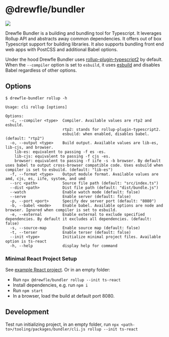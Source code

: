# @drewfle/bundler

![](https://raw.githubusercontent.com/drewfle/tooling/master/packages/bundler/files/bundler-watch.gif)

Drewfle Bundler is a building and bundling tool for Typescript. It leverages Rollup API and abstracts away common dependencies. It offers out of box Typescript support for building libraries. It also supports bundling front end web apps with PostCSS and additional Babel options.

Under the hood Drewfle Bundler uses [rollup-plugin-typescript2](https://www.npmjs.com/package/rollup-plugin-typescript2) by default. When the `--compiler` option is set to `esbuild`, it uses [esbuild](https://github.com/evanw/esbuild) and disables Babel regardless of other options.

## Options

```
$ drewfle-bundler rollup -h

Usage: cli rollup [options]

Options:
  -c, --compiler <type>  Compiler. Available values are rtp2 and esbuild.
                         rtp2: stands for rollup-plugin-typescript2.
                         esbuild: when enabled, disables babel. (default: "rtp2")
  -o, --output <type>    Build output. Available values are lib-es, lib-cjs, and browser.
    lib-es: equivalent to passing -f es -es.
    lib-cjs: equivalent to passing -f cjs -es.
    browser: equivalent to passing -f iife -s -b browser. By default uses babel to output cross-browser compatible code. Uses esbuild when compiler is set to esbuild. (default: "lib-es")
  -f, --format <type>    Output module format. Available values are amd, cjs, es, iife, system, and umd
  --src <path>           Source file path (default: "src/index.ts")
  --dist <path>          Dist file path (default: "dist/bundle.js")
  --watch                Enable watch mode (default: false)
  --serve                Enable server (default: false)
  -p, --port <port>      Specify dev server port (default: "8080")
  -b, --babel <mode>     Enable babel. Available options are node and browser. Ignored when compiler is set to esbuild.
  -e, --external         Enable external to exclude specified dependencies. By default it excludes all dependencies. (default: false)
  -s, --source-map       Enable source map (default: false)
  -t, --terser           Enable terser (default: false)
  --init <type>          Initialize minimal project files. Available option is ts-react
  -h, --help             display help for command
```

### Minimal React Project Setup

See [example React project](https://github.com/drewfle/tooling/tree/master/packages/templates/bundler/rollup/ts-react). Or in an empty folder:

- Run `npx @drewfle/bundler rollup --init ts-react`
- Install dependencies, e.g. run `npm i`
- Run `npm start`
- In a browser, load the build at default port 8080.

## Development

Test run initializing project, in an empty folder, run `npx <path-to>/tooling/packages/bundler/cli.js rollup --init ts-react`
